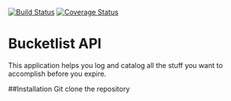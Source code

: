 [![Build Status](https://travis-ci.org/andela-gacheruevans/cp2-bucketlist.svg?branch=ft-implement-tests)](https://travis-ci.org/andela-gacheruevans/cp2-bucketlist)
[![Coverage Status](https://coveralls.io/repos/github/andela-gacheruevans/cp2-bucketlist/badge.svg?branch=ft-implement-tests)](https://coveralls.io/github/andela-gacheruevans/cp2-bucketlist?branch=develop)
# Bucketlist API

This application helps you log and catalog all the stuff you want to accomplish before you expire. 

##Installation
Git clone the repository


